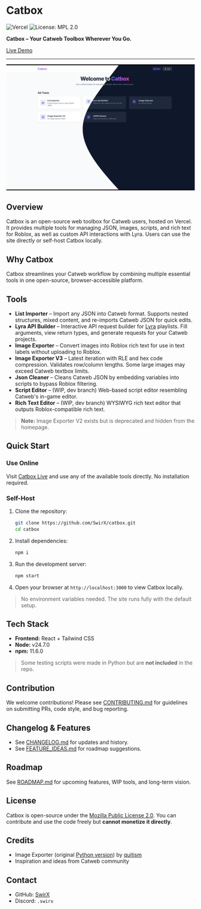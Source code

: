 # Catbox
![Vercel](https://img.shields.io/badge/Vercel-000?style=flat-square&logo=vercel)
![License: MPL 2.0](https://img.shields.io/badge/License-MPL%202.0-blue.svg)

**Catbox – Your Catweb Toolbox Wherever You Go.**

[Live Demo](https://sxcatbox.vercel.app/)

---

![Catbox Hero Screenshot](./assets/catbox-hero.png)

## Overview
Catbox is an open-source web toolbox for Catweb users, hosted on Vercel. It provides multiple tools for managing JSON, images, scripts, and rich text for Roblox, as well as custom API interactions with Lyra. Users can use the site directly or self-host Catbox locally.

## Why Catbox
Catbox streamlines your Catweb workflow by combining multiple essential tools in one open-source, browser-accessible platform.

## Tools

- **List Importer** – Import any JSON into Catweb format. Supports nested structures, mixed content, and re-imports Catweb JSON for quick edits.  
- **Lyra API Builder** – Interactive API request builder for [Lyra](https://www.roblox.com/games/start?placeId=16855862021&launchData=lyra.rbx) playlists. Fill arguments, view return types, and generate requests for your Catweb projects.  
- **Image Exporter** – Convert images into Roblox rich text for use in text labels without uploading to Roblox.  
- **Image Exporter V3** – Latest iteration with RLE and hex code compression. Validates row/column lengths. Some large images may exceed Catweb textbox limits.  
- **Json Cleaner** – Cleans Catweb JSON by embedding variables into scripts to bypass Roblox filtering.  
- **Script Editor** – (WIP, dev branch) Web-based script editor resembling Catweb's in-game editor.  
- **Rich Text Editor** – (WIP, dev branch) WYSIWYG rich text editor that outputs Roblox-compatible rich text.

> **Note:** Image Exporter V2 exists but is deprecated and hidden from the homepage.

## Quick Start

### Use Online
Visit [Catbox Live](https://sxcatbox.vercel.app/) and use any of the available tools directly. No installation required.

### Self-Host
1. Clone the repository:  
    ```bash
   git clone https://github.com/SwirX/catbox.git
   cd catbox
    ````

2. Install dependencies:

   ```bash
   npm i
   ```
3. Run the development server:

   ```bash
   npm start
   ```
4. Open your browser at `http://localhost:3000` to view Catbox locally.

> No environment variables needed. The site runs fully with the default setup.

## Tech Stack

* **Frontend:** React + Tailwind CSS
* **Node:** v24.7.0
* **npm:** 11.6.0

> Some testing scripts were made in Python but are **not included** in the repo.

## Contribution

We welcome contributions! Please see [CONTRIBUTING.md](./CONTRIBUTING.md) for guidelines on submitting PRs, code style, and bug reporting.

## Changelog & Features

* See [CHANGELOG.md](./CHANGELOG.md) for updates and history.
* See [FEATURE\_IDEAS.md](./FEATURE_IDEAS.md) for roadmap suggestions.

## Roadmap

See [ROADMAP.md](./ROADMAP.md) for upcoming features, WIP tools, and long-term vision.

## License

Catbox is open-source under the [Mozilla Public License 2.0](./LICENSE). You can contribute and use the code freely but **cannot monetize it directly**.

## Credits
- Image Exporter (original [Python version](https://github.com/quitism/catweb/blob/main/ascii.py)) by [quitism](https://github.com/quitism)
- Inspiration and ideas from Catweb community

## Contact
* GitHub: [SwirX](https://github.com/SwirX)
* Discord: `.swirx`
